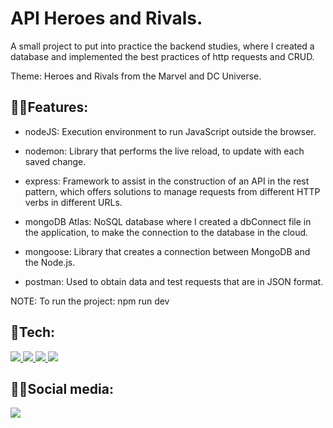 <h1>API Heroes and Rivals.</h1>

A small project to put into practice the backend studies, where I created a database
and implemented the best practices of http requests and CRUD.

Theme: Heroes and Rivals from the Marvel and DC Universe.

<h2>🐱‍👤Features:</h2>

- nodeJS: Execution environment to run JavaScript outside the browser.

- nodemon: Library that performs the live reload, to update with each saved change.

- express: Framework to assist in the construction of an API in the rest pattern, which offers solutions to manage requests from different HTTP verbs in different URLs.

- mongoDB Atlas: NoSQL database where I created a dbConnect file in the application, to make the
  connection to the database in the cloud.

- mongoose: Library that creates a connection between MongoDB and the Node.js.

- postman: Used to obtain data and test requests that are in JSON format.

NOTE: To run the project: npm run dev

<h2>🤖Tech:</h2>

<a href="#">
<img src="https://img.shields.io/badge/-javaScript-05122A?style=flat&color=blueviolet&logo=JAVASCRIPT"/>
</a>

<a href="#">
<img src="https://img.shields.io/badge/-nodeJS-05122A?style=flat&color=9cf&logo=node.js"/>
</a>

<a href="#">
<img src="https://img.shields.io/badge/-mongodb-05122A?style=flat&color=9cf&logo=mongodb"/>
</a>

<a href="#">
<img src="https://img.shields.io/badge/-Postman-05122A?style=flat&color=informational&logo=POSTMAN"/>
</a>

<h2>🐱‍🏍Social media:</h2>

<a href="https://linkedin.com/in/caio-espíndola">
<img src="https://img.shields.io/badge/-Linkedin-05122A?style=flat&color=ff69b4&logo=linkedin"/>
</a>
